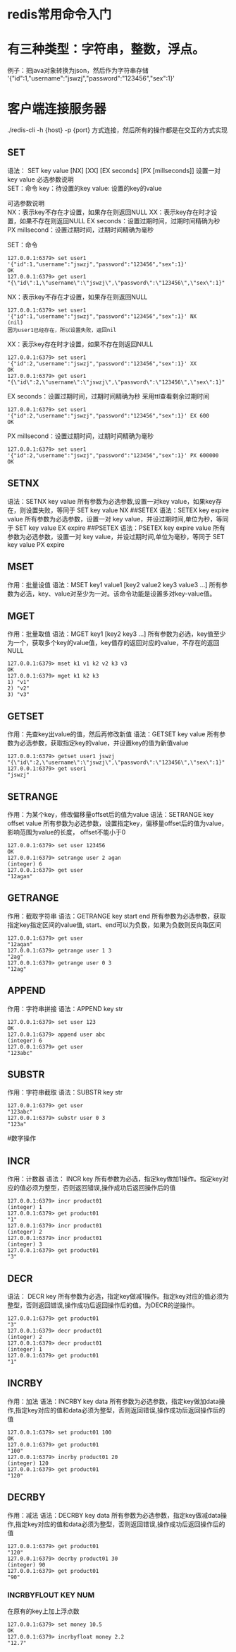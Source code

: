 # redis常用命令入门

# 有三种类型：字符串，整数，浮点。
例子：把java对象转换为json，然后作为字符串存储
'{"id":1,"username":"jswzj","password":"123456","sex":1}'


# 客户端连接服务器
./redis-cli -h {host} -p {port} 方式连接，然后所有的操作都是在交互的方式实现


## SET
语法： SET key value [NX] [XX] [EX seconds] [PX [millseconds]] 设置一对key value
必选参数说明  
SET：命令
key：待设置的key
value: 设置的key的value

可选参数说明  
NX：表示key不存在才设置，如果存在则返回NULL
XX：表示key存在时才设置，如果不存在则返回NULL
EX seconds：设置过期时间，过期时间精确为秒
PX millsecond：设置过期时间，过期时间精确为毫秒

SET：命令
``` 
127.0.0.1:6379> set user1 '{"id":1,"username":"jswzj","password":"123456","sex":1}'
OK
127.0.0.1:6379> get user1
"{\"id\":1,\"username\":\"jswzj\",\"password\":\"123456\",\"sex\":1}"
```
NX：表示key不存在才设置，如果存在则返回NULL
``` 
127.0.0.1:6379> set user1 '{"id":1,"username":"jswzj","password":"123456","sex":1}' NX
(nil)
因为user1已经存在，所以设置失败，返回nil
```

XX：表示key存在时才设置，如果不存在则返回NULL
``` 
127.0.0.1:6379> set user1 '{"id":2,"username":"jswzj","password":"123456","sex":1}' XX
OK
127.0.0.1:6379> get user1
"{\"id\":2,\"username\":\"jswzj\",\"password\":\"123456\",\"sex\":1}"
```

EX seconds：设置过期时间，过期时间精确为秒
采用ttl查看剩余过期时间
``` 
127.0.0.1:6379> set user1 '{"id":2,"username":"jswzj","password":"123456","sex":1}' EX 600
OK
```
PX millsecond：设置过期时间，过期时间精确为毫秒
```  
127.0.0.1:6379> set user1 '{"id":2,"username":"jswzj","password":"123456","sex":1}' PX 600000
OK
```

## SETNX
语法：SETNX key value
所有参数为必选参数,设置一对key value，如果key存在，则设置失败，等同于 SET key value NX
##SETEX
语法：SETEX key expire value
所有参数为必选参数，设置一对 key value，并设过期时间,单位为秒，等同于 SET key value EX expire
##PSETEX
语法：PSETEX key expire value
所有参数为必选参数，设置一对 key value，并设过期时间,单位为毫秒，等同于 SET key value PX expire



## MSET
作用：批量设值
语法：MSET key1 value1 [key2 value2 key3 value3 ...]
所有参数为必选，key、value对至少为一对。该命令功能是设置多对key-value值。
## MGET
作用：批量取值
语法：MGET key1 [key2 key3 ...]
所有参数为必选，key值至少为一个，获取多个key的value值，key值存的返回对应的value，不存在的返回NULL
``` 
127.0.0.1:6379> mset k1 v1 k2 v2 k3 v3
OK
127.0.0.1:6379> mget k1 k2 k3
1) "v1"
2) "v2"
3) "v3"
```

## GETSET
作用：先查key出value的值，然后再修改新值
语法：GETSET key value
所有参数为必选参数，获取指定key的value，并设置key的值为新值value
```
127.0.0.1:6379> getset user1 jswzj
"{\"id\":2,\"username\":\"jswzj\",\"password\":\"123456\",\"sex\":1}"
127.0.0.1:6379> get user1
"jswzj"
```

## SETRANGE
作用：为某个key，修改偏移量offset后的值为value
语法：SETRANGE key offset value
所有参数为必选参数，设置指定key，偏移量offset后的值为value，影响范围为value的长度， offset不能小于0
``` 
127.0.0.1:6379> set user 123456
OK
127.0.0.1:6379> setrange user 2 agan
(integer) 6
127.0.0.1:6379> get user
"12agan"
```
## GETRANGE
作用：截取字符串
语法：GETRANGE key start end
所有参数为必选参数，获取指定key指定区间的value值,
start、end可以为负数，如果为负数则反向取区间
``` 
127.0.0.1:6379> get user
"12agan"
127.0.0.1:6379> getrange user 1 3
"2ag"
127.0.0.1:6379> getrange user 0 3
"12ag"
```


## APPEND
作用：字符串拼接
语法：APPEND key str
``` 
127.0.0.1:6379> set user 123
OK
127.0.0.1:6379> append user abc
(integer) 6
127.0.0.1:6379> get user
"123abc"
```
## SUBSTR
作用：字符串截取
语法：SUBSTR key str
``` 
127.0.0.1:6379> get user
"123abc"
127.0.0.1:6379> substr user 0 3
"123a"
```

#数字操作

## INCR
作用：计数器
语法： INCR key
所有参数为必选，指定key做加1操作。指定key对应的值必须为整型，否则返回错误,操作成功后返回操作后的值
```
127.0.0.1:6379> incr product01
(integer) 1
127.0.0.1:6379> get product01
"1"
127.0.0.1:6379> incr product01
(integer) 2
127.0.0.1:6379> incr product01
(integer) 3
127.0.0.1:6379> get product01
"3"
```
## DECR
语法： DECR key
所有参数为必选，指定key做减1操作。指定key对应的值必须为整型，否则返回错误,操作成功后返回操作后的值。为DECR的逆操作。
``` 
127.0.0.1:6379> get product01
"3"
127.0.0.1:6379> decr product01
(integer) 2
127.0.0.1:6379> decr product01
(integer) 1
127.0.0.1:6379> get product01
"1"
```
## INCRBY
作用：加法
语法：INCRBY key data
所有参数为必选参数，指定key做加data操作,指定key对应的值和data必须为整型，否则返回错误,操作成功后返回操作后的值
```
127.0.0.1:6379> set product01 100
OK
127.0.0.1:6379> get product01
"100"
127.0.0.1:6379> incrby product01 20
(integer) 120
127.0.0.1:6379> get product01
"120"
```
## DECRBY
作用：减法
语法：DECRBY key data
所有参数为必选参数，指定key做减data操作,指定key对应的值和data必须为整型，否则返回错误,操作成功后返回操作后的值
```
127.0.0.1:6379> get product01
"120"
127.0.0.1:6379> decrby product01 30
(integer) 90
127.0.0.1:6379> get product01
"90"
```
### INCRBYFLOUT KEY NUM
在原有的key上加上浮点数
``` 
127.0.0.1:6379> set money 10.5
OK
127.0.0.1:6379> incrbyfloat money 2.2
"12.7"
```